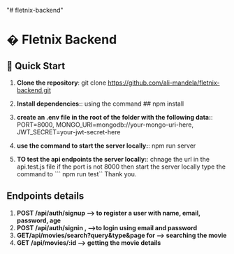 "# fletnix-backend" 
# � Fletnix Backend

## 🚀 Quick Start

1. **Clone the repository**: 
   git clone https://github.com/ali-mandela/fletnix-backend.git


2. **Install dependencies:**:
    using the command ## npm install

3. **create an .env file in the root of the folder with the following data:**:
    PORT=8000, MONGO_URI=mongodb://your-mongo-uri-here, JWT_SECRET=your-jwt-secret-here


4. **use the command  to start the server locally:**:
    npm run server


4. **TO test the api endpoints the server locally:**:
    chnage the url in the api.test.js file if the port is not 8000 
    then start the server locally
    type the command to ``` npm run test``
Thank you.

## Endpoints details 

1. **POST /api/auth/signup  --> to register a user with name, email, password, age**
2. **POST /api/auth/signin , -->to login using email and password**
3. **GET/api/movies/search?query&type&page for --> searching the movie**
4. **GET /api/movies/:id --> getting the movie details**